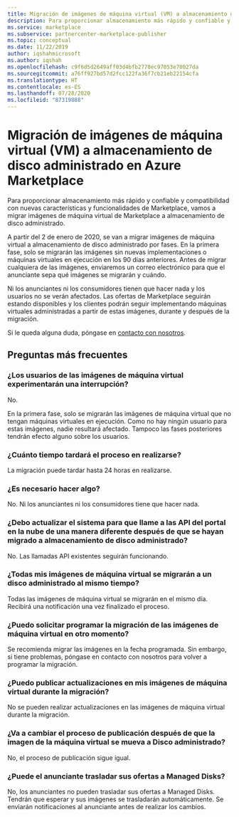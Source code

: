 ```yaml
---
title: Migración de imágenes de máquina virtual (VM) a almacenamiento de disco administrado en Azure Marketplace
description: Para proporcionar almacenamiento más rápido y confiable y compatibilidad con nuevas características y funcionalidades de Marketplace, vamos a migrar imágenes de máquina virtual de Marketplace a almacenamiento de disco administrado.
ms.service: marketplace
ms.subservice: partnercenter-marketplace-publisher
ms.topic: conceptual
ms.date: 11/22/2019
author: iqshahmicrosoft
ms.author: iqshah
ms.openlocfilehash: c9f6d5d2649aff03d4bfb2770ec97053e70027da
ms.sourcegitcommit: a76ff927bd57d2fcc122fa36f7cb21eb22154cfa
ms.translationtype: HT
ms.contentlocale: es-ES
ms.lasthandoff: 07/28/2020
ms.locfileid: "87319888"
---
```

# <a name="were-moving-virtual-machine-vm-images-on-azure-marketplace-to-managed-disk-storage"></a>Migración de imágenes de máquina virtual (VM) a almacenamiento de disco administrado en Azure Marketplace

Para proporcionar almacenamiento más rápido y confiable y compatibilidad con nuevas características y funcionalidades de Marketplace, vamos a migrar imágenes de máquina virtual de Marketplace a almacenamiento de disco administrado.

A partir del 2 de enero de 2020, se van a migrar imágenes de máquina virtual a almacenamiento de disco administrado por fases. En la primera fase, solo se migrarán las imágenes sin nuevas implementaciones o máquinas virtuales en ejecución en los 90 días anteriores. Antes de migrar cualquiera de las imágenes, enviaremos un correo electrónico para que el anunciante sepa qué imágenes se migrarán y cuándo.

Ni los anunciantes ni los consumidores tienen que hacer nada y los usuarios no se verán afectados. Las ofertas de Marketplace seguirán estando disponibles y los clientes podrán seguir implementando máquinas virtuales administradas a partir de estas imágenes, durante y después de la migración.

Si le queda alguna duda, póngase en [contacto con nosotros](https://support.microsoft.com/supportforbusiness/productselection?sapId=48734891-ee9a-5d77-bf29-82bf8d8111ff).

## <a name="faqs"></a>Preguntas más frecuentes

### <a name="would-the-users-of-my-vm-images-experience-an-outage"></a>¿Los usuarios de las imágenes de máquina virtual experimentarán una interrupción?

No. 

En la primera fase, solo se migrarán las imágenes de máquina virtual que no tengan máquinas virtuales en ejecución. Como no hay ningún usuario para estas imágenes, nadie resultará afectado. Tampoco las fases posteriores tendrán efecto alguno sobre los usuarios.

### <a name="how-long-does-it-take-for-the-process-to-complete"></a>¿Cuánto tiempo tardará el proceso en realizarse?

La migración puede tardar hasta 24 horas en realizarse.

### <a name="do-i-need-to-take-any-action"></a>¿Es necesario hacer algo?

No. Ni los anunciantes ni los consumidores tiene que hacer nada.

### <a name="do-i-have-to-update-my-system-to-call-the-cloud-portal-apis-in-a-different-way-after-they-are-moved-to-managed-disk-storage"></a>¿Debo actualizar el sistema para que llame a las API del portal en la nube de una manera diferente después de que se hayan migrado a almacenamiento de disco administrado?

No. Las llamadas API existentes seguirán funcionando.

### <a name="would-all-my-vm-images-be-moved-to-managed-disk-at-the-same-time"></a>¿Todas mis imágenes de máquina virtual se migrarán a un disco administrado al mismo tiempo?

Todas las imágenes de máquina virtual se migrarán en el mismo día. Recibirá una notificación una vez finalizado el proceso.

### <a name="can-i-request-to-schedule-the-move-of-my-vm-images-to-a-later-time"></a>¿Puedo solicitar programar la migración de las imágenes de máquina virtual en otro momento?

Se recomienda migrar las imágenes en la fecha programada. Sin embargo, si tiene problemas, póngase en contacto con nosotros para volver a programar la migración.

### <a name="can-i-publish-updates-to-my-vm-images-during-the-move"></a>¿Puedo publicar actualizaciones en mis imágenes de máquina virtual durante la migración?

No se pueden realizar actualizaciones en las imágenes de máquina virtual durante la migración.

### <a name="will-the-publishing-process-change-after-my-vm-image-is-moved-to-managed-disk"></a>¿Va a cambiar el proceso de publicación después de que la imagen de la máquina virtual se mueva a Disco administrado?

No, el proceso de publicación sigue igual. 

### <a name="can-the-publisher-move-their-offers-to-managed-disk"></a>¿Puede el anunciante trasladar sus ofertas a Managed Disks?

No, los anunciantes no pueden trasladar sus ofertas a Managed Disks. Tendrán que esperar y sus imágenes se trasladarán automáticamente. Se enviarán notificaciones al anunciante antes de realizar los cambios.
